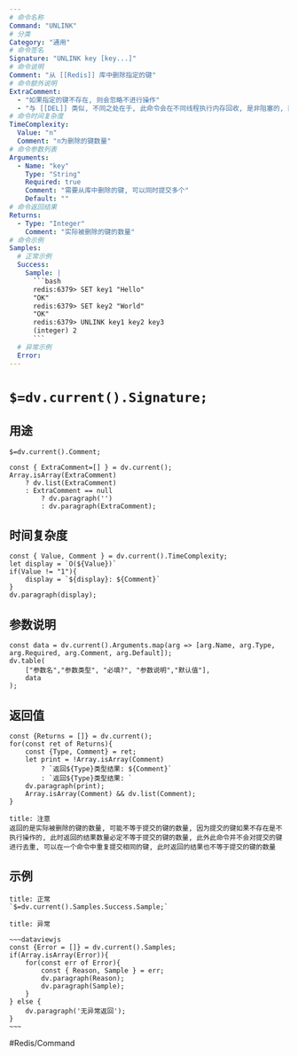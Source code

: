 ```yaml
---
# 命令名称
Command: "UNLINK"
# 分类
Category: "通用"
# 命令签名
Signature: "UNLINK key [key...]"
# 命令说明
Comment: "从 [[Redis]] 库中删除指定的键"
# 命令额外说明
ExtraComment:
  - "如果指定的键不存在, 则会忽略不进行操作"
  - "与 [[DEL]] 类似, 不同之处在于, 此命令会在不同线程执行内存回收, 是非阻塞的, 而 [[DEL]] 是阻塞的"
# 命令时间复杂度
TimeComplexity:
  Value: "n"
  Comment: "n为删除的键数量"
# 命令参数列表
Arguments:
  - Name: "key"
    Type: "String"
    Required: true
    Comment: "需要从库中删除的键, 可以同时提交多个"
    Default: ""
# 命令返回结果
Returns:
  - Type: "Integer"
    Comment: "实际被删除的键的数量"
# 命令示例
Samples:
  # 正常示例
  Success:
    Sample: |
      ```bash
      redis:6379> SET key1 "Hello"
      "OK"
      redis:6379> SET key2 "World"
      "OK"
      redis:6379> UNLINK key1 key2 key3
      (integer) 2
      ```
  # 异常示例
  Error:
---
```


# `$=dv.current().Signature;`

## 用途
`$=dv.current().Comment;`

```dataviewjs
const { ExtraComment=[] } = dv.current();
Array.isArray(ExtraComment) 
	? dv.list(ExtraComment) 
	: ExtraComment == null 
		? dv.paragraph('') 
		: dv.paragraph(ExtraComment);
```

## 时间复杂度
```dataviewjs
const { Value, Comment } = dv.current().TimeComplexity;
let display = `O(${Value})`
if(Value != "1"){
	display = `${display}: ${Comment}`
}
dv.paragraph(display);
```

## 参数说明
```dataviewjs
const data = dv.current().Arguments.map(arg => [arg.Name, arg.Type, arg.Required, arg.Comment, arg.Default]);
dv.table(
	["参数名","参数类型", "必填?", "参数说明","默认值"],
	data
);
```

## 返回值
```dataviewjs
const {Returns = []} = dv.current();
for(const ret of Returns){
	const {Type, Comment} = ret;
	let print = !Array.isArray(Comment) 
		? `返回${Type}类型结果: ${Comment}`
		: `返回${Type}类型结果: `
	dv.paragraph(print);
	Array.isArray(Comment) && dv.list(Comment);
}
```

```ad-warning
title: 注意
返回的是实际被删除的键的数量, 可能不等于提交的键的数量, 因为提交的键如果不存在是不执行操作的, 此时返回的结果数量必定不等于提交的键的数量, 此外此命令并不会对提交的键进行去重, 可以在一个命令中重复提交相同的键, 此时返回的结果也不等于提交的键的数量
```

## 示例
```ad-success
title: 正常
`$=dv.current().Samples.Success.Sample;`
```

```ad-danger
title: 异常

~~~dataviewjs
const {Error = []} = dv.current().Samples;
if(Array.isArray(Error)){
	for(const err of Error){
		const { Reason, Sample } = err;
		dv.paragraph(Reason);
		dv.paragraph(Sample);
	}
} else {
	dv.paragraph('无异常返回');
}
~~~

```

#Redis/Command 